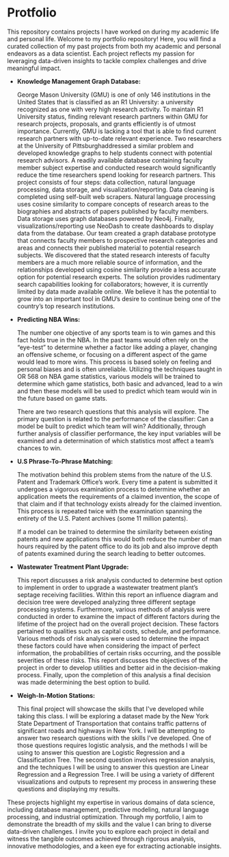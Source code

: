 # Protfolio
This repository contains projects I have worked on during my academic life and personal life.
Welcome to my portfolio repository! Here, you will find a curated collection of my past projects from both my academic and personal endeavors as a data scientist. Each project reflects my passion for leveraging data-driven insights to tackle complex challenges and drive meaningful impact.

 - **Knowledge Management Graph Database:**
 
     George Mason University (GMU) is one of only 146 institutions in the United States that is classified as an R1 University: a university recognized as one with very high research activity. To maintain R1 University status, finding relevant research partners within GMU for research projects, proposals, and grants efficiently is of utmost importance. Currently, GMU is lacking a tool that is able to find current research partners with up-to-date relevant experience. Two researchers at the University of Pittsburghaddressed a similar problem and developed knowledge graphs to help students connect with potential research advisors. A readily available database containing faculty member subject expertise and conducted research would significantly reduce the time researchers spend looking for research partners. This project consists of four steps: data collection, natural language processing, data storage, and visualization/reporting. Data cleaning is completed using self-built web scrapers. Natural language processing uses cosine similarity to compare concepts of research areas to the biographies and abstracts of papers published by faculty members. Data storage uses graph databases powered by Neo4j. Finally, visualizations/reporting use NeoDash to create dashboards to display data from the database. Our team created a graph database prototype that connects faculty members to prospective research categories and areas and connects their published material to potential research subjects. We discovered that the stated research interests of faculty members are a much more reliable source of information, and the relationships developed using cosine similarity provide a less accurate option for potential research experts. The solution provides rudimentary search capabilities looking for collaborators; however, it is currently limited by data made available online. We believe it has the potential to grow into an important tool in GMU’s desire to continue being one of the country’s top research institutions.


- **Predicting NBA Wins:**

    The number one objective of any sports team is to win games and this fact holds true in the NBA. In the past teams would often rely on the “eye-test” to determine whether a factor like adding a player, changing an offensive scheme, or focusing on a different aspect of the game would lead to more wins. This process is based solely on feeling and personal biases and is often unreliable. 
Utilizing the techniques taught in OR 568 on NBA game statistics, various models will be trained to determine which game statistics, both basic and advanced, lead to a win and then these models will be used to predict which team would win in the future based on game stats.


    There are two research questions that this analysis will explore. The primary question is related to the performance of the classifier: Can a model be built to predict which team will win? Additionally, through further analysis of classifier performance, the key input variables will be examined and a determination of which statistics most affect a team’s chances to win.

- **U.S Phrase-To-Phrase Matching:**

    The motivation behind this problem stems from the nature of the U.S. Patent and Trademark Office’s work. Every time a patent is submitted it undergoes a vigorous examination process to determine whether an application meets the requirements of a claimed invention, the scope of that claim and if that technology exists already for the claimed invention. This process is repeated twice with the examination spanning the entirety of the U.S. Patent archives (some 11 million patents).


    If a model can be trained to determine the similarity between existing patents and new applications this would both reduce the number of man hours required by the patent office to do its job and also improve depth of patents examined during the search leading to better outcomes.

- **Wastewater Treatment Plant Upgrade:**

    This report discusses a risk analysis conducted to determine best option to implement in order to upgrade a wastewater treatment plant’s septage receiving facilities. Within this report an influence diagram and decision tree were developed analyzing three different septage processing systems. Furthermore, various methods of analysis were conducted in order to examine the impact of different factors during the lifetime of the project had on the overall project decision. These factors pertained to qualities such as capital costs, schedule, and performance. Various methods of risk analysis were used to determine the impact these factors could have when considering the impact of perfect information, the probabilities of certain risks occurring, and the possible severities of these risks. This report discusses the objectives of the project in order to develop utilities and better aid in the decision-making process. Finally, upon the completion of this analysis a final decision was made determining the best option to build.

- **Weigh-In-Motion Stations:**

    This final project will showcase the skills that I've developed while taking this class. I will be exploring a dataset made by the New York State Department of Transportation that contains traffic patterns of significant roads and highways in New York. I will be attempting to answer two research questions with the skills I've developed. One of those questions requires logistic analysis, and the methods I will be using to answer this question are Logistic Regression and a Classification Tree. The second question involves regression analysis, and the techniques I will be using to answer this question are Linear Regression and a Regression Tree. I will be using a variety of different visualizations and outputs to represent my process in answering these questions and displaying my results.

These projects highlight my expertise in various domains of data science, including database management, predictive modeling, natural language processing, and industrial optimization. Through my portfolio, I aim to demonstrate the breadth of my skills and the value I can bring to diverse data-driven challenges. I invite you to explore each project in detail and witness the tangible outcomes achieved through rigorous analysis, innovative methodologies, and a keen eye for extracting actionable insights.

